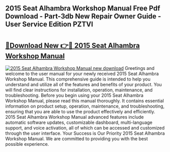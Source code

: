 ## 2015 Seat Alhambra Workshop Manual Free Pdf Download - Part-3db New Repair Owner Guide - User Service Edition PZTVI

# <h2><a href="http://bc84257.oget.top/?id=2015+Seat+Alhambra+Workshop+Manual">🔗Download New 👉🔴 2015 Seat Alhambra Workshop Manual</a></h2>

[![2015 Seat Alhambra Workshop Manual new download](https://i.imgur.com/5g1atiW.png)](http://bc84257.oget.top/?id=2015+Seat+Alhambra+Workshop+Manual)
Greetings and welcome to the user manual for your newly received 2015 Seat Alhambra Workshop Manual. This comprehensive guide is intended to help you understand and utilize all of the features and benefits of your product. You will find clear instructions for installation, operation, maintenance, and troubleshooting. Before you begin using your 2015 Seat Alhambra Workshop Manual, please read this manual thoroughly. It contains essential information on product setup, operation, maintenance, and troubleshooting, ensuring that you are able to use the product effectively and efficiently. 2015 Seat Alhambra Workshop Manual advanced features include automatic software updates, customizable dashboard, multi-language support, and voice activation, all of which can be accessed and customized through the user interface. Your Success is Our Priority 2015 Seat Alhambra Workshop Manual. We are committed to providing you with the best possible experience.
